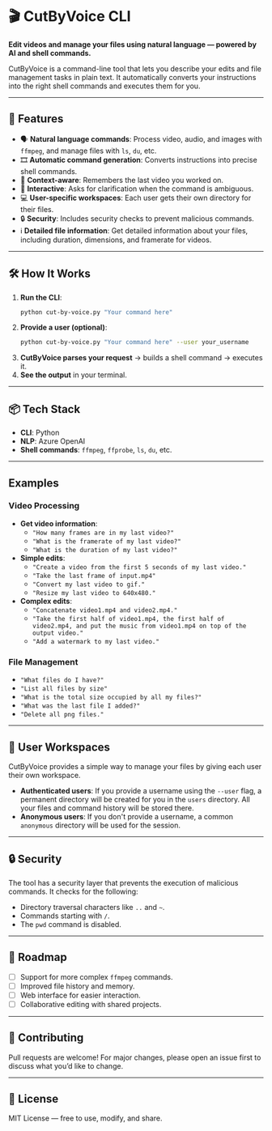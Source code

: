 # 🎬 CutByVoice CLI

**Edit videos and manage your files using natural language — powered by AI and shell commands.**

CutByVoice is a command-line tool that lets you describe your edits and file management tasks in plain text. It automatically converts your instructions into the right shell commands and executes them for you.

---

## 🚀 Features

- 🗣️ **Natural language commands**: Process video, audio, and images with `ffmpeg`, and manage files with `ls`, `du`, etc.
- 🎞️ **Automatic command generation**: Converts instructions into precise shell commands.
- 🧠 **Context-aware**: Remembers the last video you worked on.
- 🤔 **Interactive**: Asks for clarification when the command is ambiguous.
- 💻 **User-specific workspaces**: Each user gets their own directory for their files.
- 🔒 **Security**: Includes security checks to prevent malicious commands.
- ℹ️ **Detailed file information**: Get detailed information about your files, including duration, dimensions, and framerate for videos.

---

## 🛠️ How It Works

1.  **Run the CLI**:
    ```bash
    python cut-by-voice.py "Your command here"
    ```
2.  **Provide a user (optional)**:
    ```bash
    python cut-by-voice.py "Your command here" --user your_username
    ```
3.  **CutByVoice parses your request** → builds a shell command → executes it.
4.  **See the output** in your terminal.

---

## 📦 Tech Stack

- **CLI**: Python
- **NLP**: Azure OpenAI
- **Shell commands**: `ffmpeg`, `ffprobe`, `ls`, `du`, etc.

---

## Examples

### Video Processing

-   **Get video information**:
    -   `"How many frames are in my last video?"`
    -   `"What is the framerate of my last video?"`
    -   `"What is the duration of my last video?"`
-   **Simple edits**:
    -   `"Create a video from the first 5 seconds of my last video."`
    -   `"Take the last frame of input.mp4"`
    -   `"Convert my last video to gif."`
    -   `"Resize my last video to 640x480."`
-   **Complex edits**:
    -   `"Concatenate video1.mp4 and video2.mp4."`
    -   `"Take the first half of video1.mp4, the first half of video2.mp4, and put the music from video1.mp4 on top of the output video."`
    -   `"Add a watermark to my last video."`

### File Management

-   `"What files do I have?"`
-   `"List all files by size"`
-   `"What is the total size occupied by all my files?"`
-   `"What was the last file I added?"`
-   `"Delete all png files."`

---

## 📂 User Workspaces

CutByVoice provides a simple way to manage your files by giving each user their own workspace.

- **Authenticated users**: If you provide a username using the `--user` flag, a permanent directory will be created for you in the `users` directory. All your files and command history will be stored there.
- **Anonymous users**: If you don't provide a username, a common `anonymous` directory will be used for the session.

---

## 🔒 Security

The tool has a security layer that prevents the execution of malicious commands. It checks for the following:

-   Directory traversal characters like `..` and `~`.
-   Commands starting with `/`.
-   The `pwd` command is disabled.

---

## 🔮 Roadmap

- [ ] Support for more complex `ffmpeg` commands.
- [ ] Improved file history and memory.
- [ ] Web interface for easier interaction.
- [ ] Collaborative editing with shared projects.

---

## 🤝 Contributing

Pull requests are welcome! For major changes, please open an issue first to discuss what you’d like to change.

---

## 📜 License

MIT License — free to use, modify, and share.